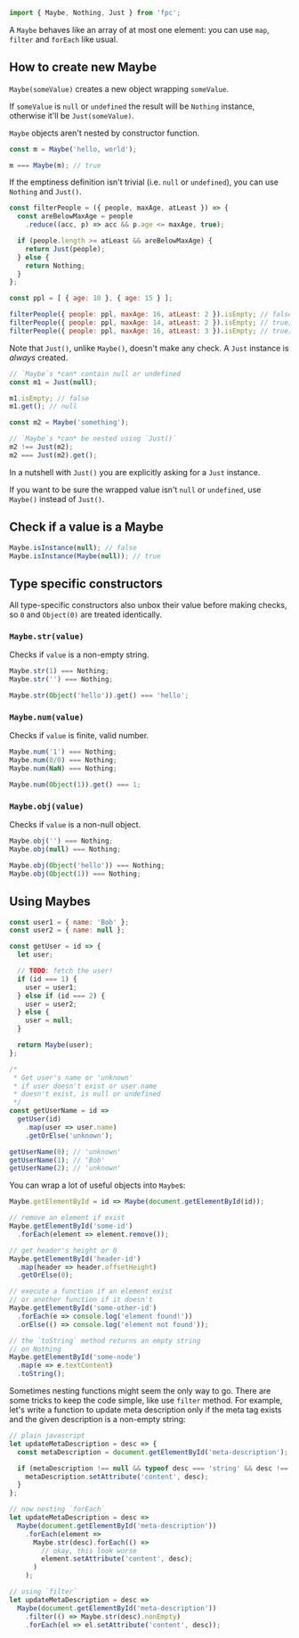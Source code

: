 ```javascript
import { Maybe, Nothing, Just } from 'fpc';
```

A `Maybe` behaves like an array of at most one element: you can use `map`, `filter` and `forEach` like usual.

## How to create new Maybe

`Maybe(someValue)` creates a new object wrapping `someValue`.

If `someValue` is `null` or `undefined` the result will be `Nothing` instance, otherwise it'll be `Just(someValue)`.

`Maybe` objects aren't nested by constructor function.

```javascript
const m = Maybe('hello, world');

m === Maybe(m); // true
```
If the emptiness definition isn't trivial (i.e. `null` or `undefined`), you can use `Nothing` and `Just()`.

```javascript
const filterPeople = ({ people, maxAge, atLeast }) => {
  const areBelowMaxAge = people
    .reduce((acc, p) => acc && p.age <= maxAge, true);

  if (people.length >= atLeast && areBelowMaxAge) {
    return Just(people);
  } else {
    return Nothing;
  }
};

const ppl = [ { age: 10 }, { age: 15 } ];

filterPeople({ people: ppl, maxAge: 16, atLeast: 2 }).isEmpty; // false;
filterPeople({ people: ppl, maxAge: 14, atLeast: 2 }).isEmpty; // true;
filterPeople({ people: ppl, maxAge: 16, atLeast: 3 }).isEmpty; // true;
```

Note that `Just()`, unlike `Maybe()`, doesn't make any check. A `Just` instance is *always* created.

```javascript
// `Maybe`s *can* contain null or undefined
const m1 = Just(null);

m1.isEmpty; // false
m1.get(); // null

const m2 = Maybe('something');

// `Maybe`s *can* be nested using `Just()`
m2 !== Just(m2);
m2 === Just(m2).get();
```

In a nutshell with `Just()` you are explicitly asking for a `Just` instance.

If you want to be sure the wrapped value isn't `null` or `undefined`, use `Maybe()` instead of `Just()`.

## Check if a value is a Maybe

```javascript
Maybe.isInstance(null); // false
Maybe.isInstance(Maybe(null)); // true
```

## Type specific constructors

All type-specific constructors also unbox their value before making checks, so `0` and `Object(0)` are treated identically.

### `Maybe.str(value)`
Checks if `value` is a non-empty string.

```javascript
Maybe.str(1) === Nothing;
Maybe.str('') === Nothing;

Maybe.str(Object('hello')).get() === 'hello';
```

### `Maybe.num(value)`
Checks if `value` is finite, valid number.

```javascript
Maybe.num('1') === Nothing;
Maybe.num(0/0) === Nothing;
Maybe.num(NaN) === Nothing;

Maybe.num(Object(1)).get() === 1;
```

### `Maybe.obj(value)`
Checks if `value` is a non-null object.

```javascript
Maybe.obj('') === Nothing;
Maybe.obj(null) === Nothing;

Maybe.obj(Object('hello')) === Nothing;
Maybe.obj(Object(1)) === Nothing;
```

## Using Maybes

```javascript
const user1 = { name: 'Bob' };
const user2 = { name: null };

const getUser = id => {
  let user;

  // TODO: fetch the user!
  if (id === 1) {
    user = user1;
  } else if (id === 2) {
    user = user2;
  } else {
    user = null;
  }

  return Maybe(user);
};

/*
 * Get user's name or 'unknown'
 * if user doesn't exist or user.name
 * doesn't exist, is null or undefined
 */
const getUserName = id =>
  getUser(id)
    .map(user => user.name)
    .getOrElse('unknown');

getUserName(0); // 'unknown'
getUserName(1); // 'Bob'
getUserName(2); // 'unknown'
```
You can wrap a lot of useful objects into `Maybe`s:

```javascript
Maybe.getElementById = id => Maybe(document.getElementById(id));

// remove an element if exist
Maybe.getElementById('some-id')
  .forEach(element => element.remove());

// get header's height or 0
Maybe.getElementById('header-id')
  .map(header => header.offsetHeight)
  .getOrElse(0);

// execute a function if an element exist
// or another function if it doesn't
Maybe.getElementById('some-other-id')
  .forEach(e => console.log('element found!'))
  .orElse(() => console.log('element not found'));

// the `toString` method returns an empty string
// on Nothing
Maybe.getElementById('some-node')
  .map(e => e.textContent)
  .toString();
```

Sometimes nesting functions might seem the only way to go. There are some tricks to keep the code simple, like use `filter` method.
For example, let's write a function to update meta description only if the meta tag exists and the given description is a non-empty string:

```javascript
// plain javascript
let updateMetaDescription = desc => {
  const metaDescription = document.getElementById('meta-description');

  if (metaDescription !== null && typeof desc === 'string' && desc !== '') {
    metaDescription.setAttribute('content', desc);
  }
};

// now nesting `forEach`
let updateMetaDescription = desc =>
  Maybe(document.getElementById('meta-description'))
    .forEach(element =>
      Maybe.str(desc).forEach(() =>
        // okay, this look worse
        element.setAttribute('content', desc);
      )
    );

// using `filter`
let updateMetaDescription = desc =>
  Maybe(document.getElementById('meta-description'))
    .filter(() => Maybe.str(desc).nonEmpty)
    .forEach(el => el.setAttribute('content', desc));
```
